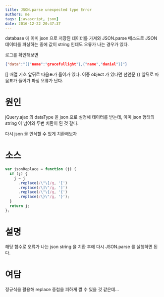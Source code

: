 ```yaml
---
title: JSON.parse unexpected type Error
authors: me
tags: [javascript, json]
date: 2016-12-22 20:47:37
---
```


database 에 이미 json 으로 저장된 데이터를 가져와 JSON.parse 메소드로 JSON 데이터를 파싱하는 중에 값이 string 인데도 오류가 나는 경우가 있다.

로그를 확인해보면

```json
{"data":"[{"name":"gracefullight"},{"name","daniel"}]"}
```

[] 배열 기호 앞뒤로 따움표가 들어가 있다.
이중 object 가 있다면 선언문 {} 앞뒤로 따움표가 들어가 파싱 오류가 난다.

# 원인

jQuery.ajax 의 dataType 을 json 으로 설정해 데이터를 받는데, 이미 json 형태의 string 이 넘어와 두번 치환이 된 것 같다.

다시 json 을 인식할 수 있게 치환해보자

# 소스

```js
var jsonReplace = function (j) {
  if (j) {
    j = j
      .replace(/\"\[/g, '[')
      .replace(/\]\"/g, ']')
      .replace(/\"\{/g, '{')
      .replace(/\}\"/g, '}');
  }
  return j;
};
```

# 설명

해당 함수로 오류가 나는 json string 을 치환 후에 다시 JSON.parse 를 실행하면 된다.

# 여담

정규식을 활용해 replace 중첩을 피하게 짤 수 있을 것 같은데...
